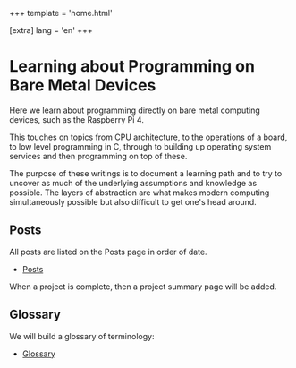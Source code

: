+++
template = 'home.html'

[extra]
lang = 'en'
+++

# Learning about Programming on Bare Metal Devices

Here we learn about programming directly on bare metal computing devices, such
as the Raspberry Pi 4.

This touches on topics from CPU architecture, to the operations of a board, to
low level programming in C, through to building up operating system services and
then programming on top of these.

The purpose of these writings is to document a learning path and to try to
uncover as much of the underlying assumptions and knowledge as possible. The
layers of abstraction are what makes modern computing simultaneously possible
but also difficult to get one's head around.

## Posts

All posts are listed on the Posts page in order of date.

- [Posts](posts/)

When a project is complete, then a project summary page will be added.

## Glossary

We will build a glossary of terminology:

- [Glossary](glossary/)



